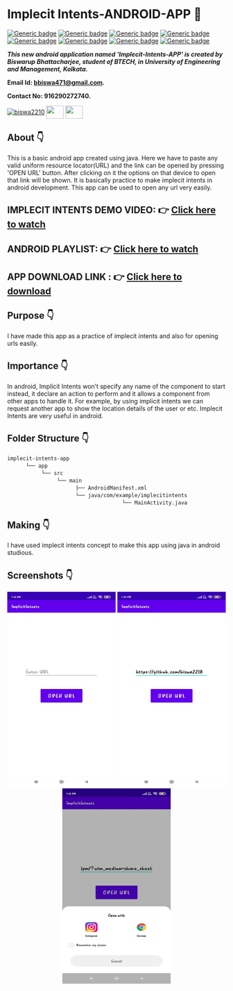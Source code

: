 # Implecit Intents-ANDROID-APP :star_struck: 

[![Generic badge](https://img.shields.io/badge/java-v%2015-brightgreen)](https://shields.io/) [![Generic badge](https://img.shields.io/badge/android-app-ff69b4)](https://shields.io/) [![Generic badge](https://img.shields.io/badge/xml-UI-red)](https://shields.io/) [![Generic badge](https://img.shields.io/badge/classpath-v%204.0.1-yellow)](https://shields.io/) [![Generic badge](https://img.shields.io/badge/compile%20sdk%20-v%2030-blue)](https://shields.io/) [![Generic badge](https://img.shields.io/badge/buildtool%20-v%2030.0..2-orange)](https://shields.io/) [![Generic badge](https://img.shields.io/badge/target%20sdk-v%2030-green)](https://shields.io/) [![Generic badge](https://img.shields.io/badge/min%20sdk-v%2016-purple)](https://shields.io/) 

***This new android application named 'Implecit-Intents-APP' is created by Biswarup Bhattacharjee, student of BTECH, in University of Engineering and Management, Kolkata.***

**Email Id: bbiswa471@gmail.com.** 

**Contact No: 916290272740.** 

<p align="left">
<a href="https://www.facebook.com/profile.php?id=100070395300810" target="blank"><img align="center" src="https://cdn.jsdelivr.net/npm/simple-icons@3.0.1/icons/facebook.svg" alt="biswa2210" height="30" width="40" /></a>
<a href="https://instagram.com/biswarup2210" target="blank"><img align="center" src="https://cdn.jsdelivr.net/npm/simple-icons@3.0.1/icons/instagram.svg" alt="" height="30" width="40" /></a>
<a href="https://github.com/biswa2210/biswa2210" target="blank"><img align="center" src="https://cdn.jsdelivr.net/npm/simple-icons@3.0.1/icons/github.svg" alt="" height="30" width="40" /></a>
</p>

## About :point_down: 

<div align="justified">
 
This is a basic android app created using java. Here we have to paste any valid uniform resource locator(URL) and the link can be opened by pressing 'OPEN URL' button. After clicking on it the options on that device to open that link will be shown. It is basically practice to make implecit intents in android development. This app can be used to open any url very easily. 

</div>

## IMPLECIT INTENTS DEMO VIDEO: :point_right: <a href="https://www.youtube.com/watch?v=UWNrALdmfWU&list=PL0lbDlMJ1h4hiR-xQJTPRijsOF1-0hhAG&index=7&t=3s">Click here to watch</a>

## ANDROID PLAYLIST: :point_right: <a href="https://www.youtube.com/watch?v=Jfq38C1hKXs&list=PL0lbDlMJ1h4hiR-xQJTPRijsOF1-0hhAG">Click here to watch</a>

## APP DOWNLOAD LINK : :point_right: <a href="https://drive.google.com/file/d/1C101exAbtyeNK0P7TN9VNhsx_ON48WXx/view" download>Click here to download</a>

## Purpose :point_down:

<div align="justified">
       
I have made this app as a practice of implecit intents and also for opening urls easily.
 
</div>
       
## Importance :point_down:

<div align="justified">

In android, Implicit Intents won’t specify any name of the component to start instead, it declare an action to perform and it allows a component from other apps to handle it. For example, by using implicit intents we can request another app to show the location details of the user or etc. Implecit Intents are very useful in android.
 
</div>

## Folder Structure :point_down:
```bash
implecit-intents-app
      └── app
           └── src
                └── main
                      ├── AndroidManifest.xml
                      └── java/com/example/implecitintents
                                     └── MainActivity.java  
 ```                      
## Making :point_down:

<div align="justified">

I have used implecit intents concept to make this app using java in android studious.

</div>


## Screenshots :point_down: 

<div align="center">
  
<a href="pics/im1.jpeg"><img src="pics/im1.jpeg" width="250" height= "450"></a> <a href="pics/im2.jpeg"><img src="pics/im2.jpeg" width="250" height= "450"></a> <a href="pics/im3.jpeg"><img src="pics/im3.jpeg" width="250" height= "450"></a>
       
</div>


